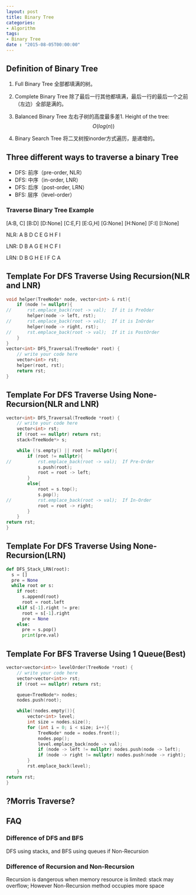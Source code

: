 ```yaml
---
layout: post
title: Binary Tree
categories:
- Algorithm
tags:
- Binary Tree
date : "2015-08-05T00:00:00"
---
```


## Definition of Binary Tree
1. Full Binary Tree
  全部都填满的树。

2. Complete Binary Tree
  除了最后一行其他都填满，最后一行的最后一个之前（左边）全部是满的。

3. Balanced Binary Tree
  左右子树的高度最多差1. Height of the tree: $$O(log(n))$$

4. Binary Search Tree
  将二叉树按inorder方式遍历，是递增的。
## Three different ways to traverse a binary Tree

- DFS: 前序（pre-order, NLR）
- DFS: 中序（in-order, LNR）
- DFS: 后序（post-order, LRN）
- BFS: 层序（level-order）

### Traverse Binary Tree Example
[A:B, C]
[B:D]
[D:None]
[C:E,F]
[E:G,H]
[G:None]
[H:None]
[F:I]
[I:None]


NLR: A B D C E G H F I

LNR: D B A G E H C F I

LRN: D B G H E I F C A


## Template For DFS Traverse Using Recursion(NLR and LNR)

~~~cpp
void helper(TreeNode* node, vector<int> & rst){
    if (node != nullptr){
//      rst.emplace_back(root -> val);  If it is PreOder
        helper(node -> left, rst);
//      rst.emplace_back(root -> val);  If it is InOrder
        helper(node -> right, rst);
//      rst.emplace_back(root -> val);  If it is PostOrder
    }
}
vector<int> DFS_Traversal(TreeNode* root) {
    // write your code here
    vector<int> rst;
    helper(root, rst);
    return rst;
}
~~~

## Template For DFS Traverse Using None-Recursion(NLR and LNR)

~~~cpp
vector<int> DFS_Traversal(TreeNode *root) {
    // write your code here
    vector<int> rst;
    if (root == nullptr) return rst;
    stack<TreeNode*> s;

    while (!s.empty() || root != nullptr){
        if (root != nullptr){
//          rst.emplace_back(root -> val);  If Pre-Order
            s.push(root);
            root = root -> left;
        }
        else{
            root = s.top();
            s.pop();
//          rst.emplace_back(root -> val);  If In-Order
            root = root -> right;
        }            
    }
return rst;
}
~~~

## Template For DFS Traverse Using None-Recursion(LRN)
~~~py
def DFS_Stack_LRN(root):
  s = []
  pre = None
  while root or s:
    if root:
      s.append(root)
      root = root.left
    elif s[-1].right != pre:
      root = s[-1].right
      pre = None
    else:
      pre = s.pop()
      print(pre.val)
~~~


## Template For BFS Traverse Using 1 Queue(Best)

~~~cpp
vector<vector<int>> levelOrder(TreeNode *root) {
    // write your code here
    vector<vector<int>> rst;
    if (root == nullptr) return rst;

    queue<TreeNode*> nodes;
    nodes.push(root);

    while(!nodes.empty()){
        vector<int> level;
        int size = nodes.size();
        for (int i = 0; i < size; i++){
            TreeNode* node = nodes.front();
            nodes.pop();
            level.emplace_back(node -> val);
            if (node -> left != nullptr) nodes.push(node -> left);
            if (node -> right != nullptr) nodes.push(node -> right);    
        }
        rst.emplace_back(level);
    }
return rst;    
}
~~~

## ?Morris Traverse?

## FAQ
### Difference of DFS and BFS
DFS using stacks, and BFS using queues if Non-Recursion
### Difference of Recursion and Non-Recursion
Recursion is dangerous when memory resource is limited: stack may overflow;
However Non-Recursion method occupies more space

